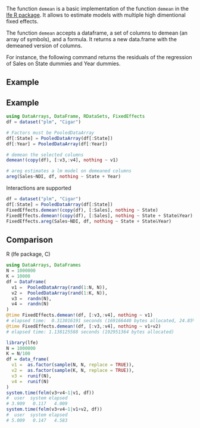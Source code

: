 
The function `demean` is a basic implementation of the function `demean` in the [lfe R package](http://journal.r-project.org/archive/2013-2/gaure.pdf). It allows to estimate models with multiple high dimentional fixed effects.

The function `demean` accepts a dataframe, a set of columns to demean (an array of symbols), and a formula. It returns a new data.frame with the demeaned version of columns.

For instance, the following command returns the residuals of the regression of Sales on State dummies and Year dummies.


## Example





## Example

```julia
using DataArrays, DataFrame, RDataSets, FixedEffects
df = dataset("plm", "Cigar")

# Factors must be PooledDataArray
df[:State] = PooledDataArray(df[:State])
df[:Year] = PooledDataArray(df[:Year])

# demean the selected columns
demean!(copy(df), [:v3,:v4], nothing ~ v1)

# areg estimates a lm model on demeaned columns
areg(Sales~NDI, df, nothing ~ State + Year)
```

Interactions are supported

```julia
df = dataset("plm", "Cigar")
df[:State] = PooledDataArray(df[:State])
FixedEffects.demean!(copy(df), [:Sales], nothing ~ State)
FixedEffects.demean!(copy(df), [:Sales], nothing ~ State + State&Year)
FixedEffects.areg(Sales~NDI, df, nothing ~ State + State&Year)
```




## Comparison
R (lfe package, C)

```julia
using DataArrays, DataFrames
N = 1000000
K = 10000
df = DataFrame(
  v1 =  PooledDataArray(rand(1:N, N)),
  v2 =  PooledDataArray(rand(1:K, N)),
  v3 =  randn(N), 
  v4 =  randn(N) 
)
@time FixedEffects.demean!(df, [:v3,:v4], nothing ~ v1)
# elapsed time:  0.313016191 seconds (169166440 bytes allocated, 24.85% gc time)
@time FixedEffects.demean!(df, [:v3,:v4], nothing ~ v1+v2)
# elapsed time: 1.138125588 seconds (192951364 bytes allocated)
````

```R
library(lfe)
N = 1000000
K = N/100
df = data_frame(
  v1 =  as.factor(sample(N, N, replace = TRUE)),
  v2 =  as.factor(sample(K, N, replace = TRUE)),
  v3 =  runif(N), 
  v4 =  runif(N) 
)
system.time(felm(v3+v4~1|v1, df))
#  user  system elapsed 
# 3.909   0.117   4.009 
system.time(felm(v3+v4~1|v1+v2, df))
#  user  system elapsed 
# 5.009   0.147   4.583 
```